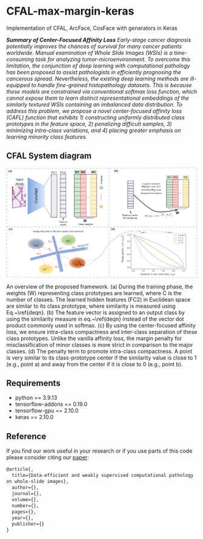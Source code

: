 # CFAL-max-margin-keras
Implementation of CFAL, ArcFace, CosFace with generators in Keras

***Summary of Center-Focused Affinity Loss** Early-stage cancer diagnosis potentially improves the chances of survival for many cancer patients worldwide. 
Manual examination of Whole Slide Images (WSIs) is a time-consuming task for analyzing tumor-microenvironment.
To overcome this limitation, the conjunction of deep learning with computational pathology has been proposed to assist pathologists in efficiently prognosing the cancerous spread. Nevertheless, the existing deep learning methods are ill-equipped to handle fine-grained histopathology datasets. This is because these models are constrained via conventional softmax loss function, which cannot expose them to learn distinct representational embeddings of the similarly textured WSIs containing an imbalanced data distribution. To address this problem, we propose a novel center-focused affinity loss (CAFL) function that exhibits 1) constructing uniformly distributed class prototypes in the feature space, 2) penalizing difficult samples, 3) minimizing intra-class variations, and 4) placing greater emphasis on learning minority class features.*


##  CFAL System diagram 
<img src="imgs/MainDiagram.jpg" width="1000px" align="center" />

An overview of the proposed framework. (a) During the training phase, the weights (W) representing class prototypes are learned, where C is the number of classes. The learned hidden features (FC2) in Euclidean space are similar to its class prototype, where similarity is measured using Eq.~\ref{deqn}. (b) The feature vector is assigned to an output class by using the similarity measure in eq.~\ref{deqn} instead of the vector dot product commonly used in softmax. (c) By using the center-focused affinity loss, we ensure intra-class compactness and inter-class separation of these class prototypes. Unlike the vanilla affinity loss, the margin penalty for misclassification of minor classes is more strict in comparison to the major classes. (d) The penalty term to promote intra-class compactness. A point is very similar to its class-prototype center if the similarity value is close to 1 (e.g., point a) and away from the center if it is close to 0 (e.g., point b).


## Requirements

- python == 3.9.13
- tensorflow-addons == 0.19.0
- tensorflow-gpu == 2.10.0
- keras == 2.10.0



## Reference
If you find our work useful in your research or if you use parts of this code please consider citing our [paper]():


```
@article{,
  title={Data-efficient and weakly supervised computational pathology on whole-slide images},
  author={},
  journal={},
  volume={},
  number={},
  pages={},
  year={},
  publisher={}
}
```

